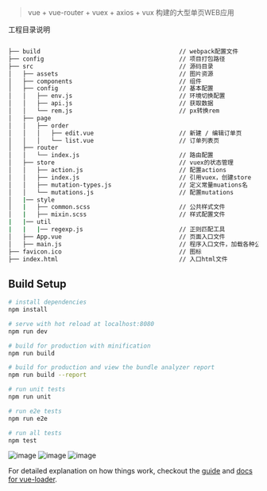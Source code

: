
> vue + vue-router + vuex + axios + vux 构建的大型单页WEB应用

工程目录说明
```bash

├── build                                       // webpack配置文件
├── config                                      // 项目打包路径
├── src                                         // 源码目录
│   ├── assets                                  // 图片资源
│   ├── components                              // 组件
│   ├── config                                  // 基本配置
│   │   ├── env.js                              // 环境切换配置
│   │   ├── api.js                              // 获取数据
│   │   └── rem.js                              // px转换rem
│   ├── page
│   │   ├── order
│   │   │   ├── edit.vue                        // 新建 / 编辑订单页
│   │   │   └── list.vue                        // 订单列表页
│   ├── router
│   │   └── index.js                            // 路由配置
│   ├── store                                   // vuex的状态管理
│   │   ├── action.js                           // 配置actions
│   │   ├── index.js                            // 引用vuex，创建store
│   │   ├── mutation-types.js                   // 定义常量muations名
│   │   └── mutations.js                        // 配置mutations
│   |── style
│   |   ├── common.scss                         // 公共样式文件
│   |   ├── mixin.scss                          // 样式配置文件
|   |── util                                    
|   |   |── regexp.js                           // 正则匹配工具
│   ├── App.vue                                 // 页面入口文件
│   ├── main.js                                 // 程序入口文件，加载各种公共组件
├── favicon.ico                                 // 图标
├── index.html                                  // 入口html文件

```
## Build Setup

``` bash
# install dependencies
npm install

# serve with hot reload at localhost:8080
npm run dev

# build for production with minification
npm run build

# build for production and view the bundle analyzer report
npm run build --report

# run unit tests
npm run unit

# run e2e tests
npm run e2e

# run all tests
npm test
```
![image](http://tgzzl.oss-cn-shenzhen.aliyuncs.com/261505104587_.pic_hd.jpg)
![image](http://tgzzl.oss-cn-shenzhen.aliyuncs.com/271505104589_.pic_hd.jpg)
![image](http://tgzzl.oss-cn-shenzhen.aliyuncs.com/281505105718_.pic_hd.jpg)

For detailed explanation on how things work, checkout the [guide](http://vuejs-templates.github.io/webpack/) and [docs for vue-loader](http://vuejs.github.io/vue-loader).
